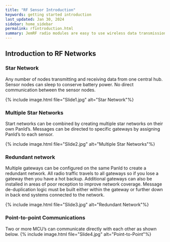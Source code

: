 ```yaml
---
title: "RF Sensor Introduction"
keywords: getting started introduction
last_updated: Jan 30, 2024
sidebar: home_sidebar
permalink: rfintroduction.html
summary: JemRF radio modules are easy to use wireless data transmission modules where all the error checking, encoding, packetization and CRC done for you. Build prototypes in minutes. Requires no programming and no drivers. Long range communication up to 1 KM within line of sight. Supports point-to-multi-point, multi-point-to-point, multi-point-to-multi-point or point-to-point network topologies. All devices have built-in 128-bit AES encryption for secure over the air transmissions.The devices are configurable through the serial interface or over the air.
---
```


## Introduction to RF Networks

### Star Network
Any number of nodes transmitting and receiving data from one central hub. Sensor nodes can sleep to
conserve battery power. No direct communication between the sensor nodes.

{% include image.html file="Slide1.jpg" alt="Star Network"%}

### Multiple Star Networks
Start networks can be combined by creating multiple star networks on their own PanId’s. Messages can
be directed to specific gateways by assigning PanId’s to each sensor.

{% include image.html file="Slide2.jpg" alt="Multiple Star Networks"%}

### Redundant network
Multiple gateways can be configured on the same PanId to create a redundant network. All radio traffic
travels to all gateways so if you lose a gateway then you have a hot backup. Additional gateways can also
be installed in areas of poor reception to improve network coverage. Message de-duplication logic must be
built either within the gateway or further down in back end systems connected to the network.

{% include image.html file="Slide3.jpg" alt="Redundant Network"%}

### Point-to-point Communications
Two or more MCU’s can communicate directly with each other as shown below.
{% include image.html file="Slide4.jpg" alt="Point-to-Point"%}